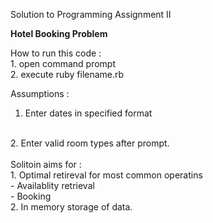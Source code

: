 Solution to Programming Assignment II

<b> Hotel Booking Problem </b>

How to run this code :
<br> 1. open command prompt 
<br> 2.	execute ruby filename.rb

Assumptions :
<br>
1. Enter dates in specified format
<br>
2. Enter valid room types after prompt.

<br>
<br>
Solitoin aims for : <br>
1. Optimal retireval for most common operatins <br>
	- Availablity retrieval <br>
	- Booking<br> 
2. In memory storage of data.


